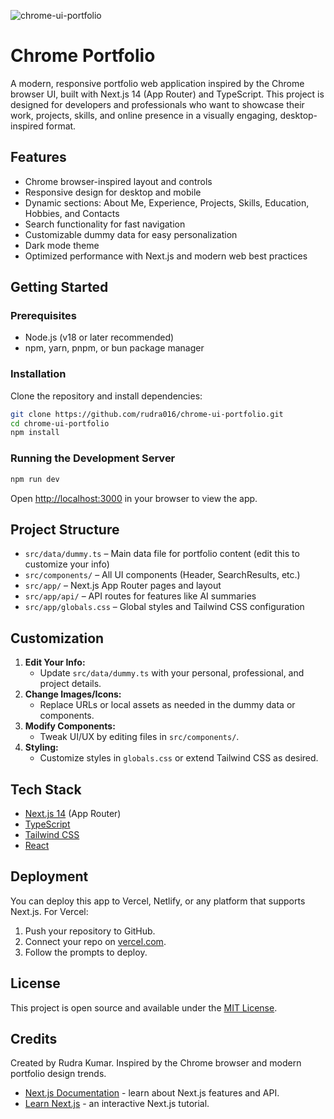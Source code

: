 ![chrome-ui-portfolio](https://socialify.git.ci/rudra016/chrome-ui-portfolio/image?font=Bitter&forks=1&issues=1&language=1&name=1&owner=1&pulls=1&stargazers=1&theme=Light)

# Chrome Portfolio

A modern, responsive portfolio web application inspired by the Chrome browser UI, built with Next.js 14 (App Router) and TypeScript. This project is designed for developers and professionals who want to showcase their work, projects, skills, and online presence in a visually engaging, desktop-inspired format.

## Features

- Chrome browser-inspired layout and controls
- Responsive design for desktop and mobile
- Dynamic sections: About Me, Experience, Projects, Skills, Education, Hobbies, and Contacts
- Search functionality for fast navigation
- Customizable dummy data for easy personalization
- Dark mode theme
- Optimized performance with Next.js and modern web best practices

## Getting Started

### Prerequisites

- Node.js (v18 or later recommended)
- npm, yarn, pnpm, or bun package manager

### Installation

Clone the repository and install dependencies:

```bash
git clone https://github.com/rudra016/chrome-ui-portfolio.git
cd chrome-ui-portfolio
npm install
```

### Running the Development Server

```bash
npm run dev
```

Open [http://localhost:3000](http://localhost:3000) in your browser to view the app.

## Project Structure

- `src/data/dummy.ts` – Main data file for portfolio content (edit this to customize your info)
- `src/components/` – All UI components (Header, SearchResults, etc.)
- `src/app/` – Next.js App Router pages and layout
- `src/app/api/` – API routes for features like AI summaries
- `src/app/globals.css` – Global styles and Tailwind CSS configuration

## Customization

1. **Edit Your Info:**
   - Update `src/data/dummy.ts` with your personal, professional, and project details.
2. **Change Images/Icons:**
   - Replace URLs or local assets as needed in the dummy data or components.
3. **Modify Components:**
   - Tweak UI/UX by editing files in `src/components/`.
4. **Styling:**
   - Customize styles in `globals.css` or extend Tailwind CSS as desired.

## Tech Stack

- [Next.js 14](https://nextjs.org/) (App Router)
- [TypeScript](https://www.typescriptlang.org/)
- [Tailwind CSS](https://tailwindcss.com/)
- [React](https://react.dev/)

## Deployment

You can deploy this app to Vercel, Netlify, or any platform that supports Next.js. For Vercel:

1. Push your repository to GitHub.
2. Connect your repo on [vercel.com](https://vercel.com/).
3. Follow the prompts to deploy.

## License

This project is open source and available under the [MIT License](LICENSE).

## Credits

Created by Rudra Kumar. Inspired by the Chrome browser and modern portfolio design trends.

- [Next.js Documentation](https://nextjs.org/docs) - learn about Next.js features and API.
- [Learn Next.js](https://nextjs.org/learn) - an interactive Next.js tutorial.
